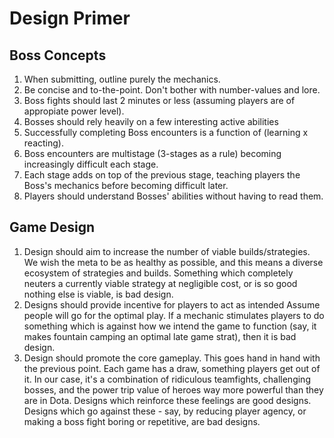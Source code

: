 # Design Primer

## Boss Concepts
1. When submitting, outline purely the mechanics.
2. Be concise and to-the-point. Don't bother with number-values and lore.
3. Boss fights should last 2 minutes or less (assuming players are of appropiate power level).
4. Bosses should rely heavily on a few interesting active abilities
5. Successfully completing Boss encounters is a function of (learning x reacting).
6. Boss encounters are multistage (3-stages as a rule) becoming increasingly difficult each stage.
7. Each stage adds on top of the previous stage, teaching players the Boss's mechanics before becoming difficult later.
8. Players should understand Bosses' abilities without having to read them.

## Game Design

1. Design should aim to increase the number of viable builds/strategies.
  We wish the meta to be as healthy as possible, and this means a diverse ecosystem of strategies and builds. Something which completely neuters a currently viable strategy at negligible cost, or is so good nothing else is viable, is bad design.
2. Designs should provide incentive for players to act as intended
  Assume people will go for the optimal play. If a mechanic stimulates players to do something which is against how we intend the game to function (say, it makes fountain camping an optimal late game strat), then it is bad design.
3. Design should promote the core gameplay.
  This goes hand in hand with the previous point. Each game has a draw, something players get out of it. In our case, it's a combination of ridiculous teamfights, challenging bosses, and the power trip value of heroes way more powerful than they are in Dota. Designs which reinforce these feelings are good designs. Designs which go against these - say, by reducing player agency, or making a boss fight boring or repetitive, are bad designs.
